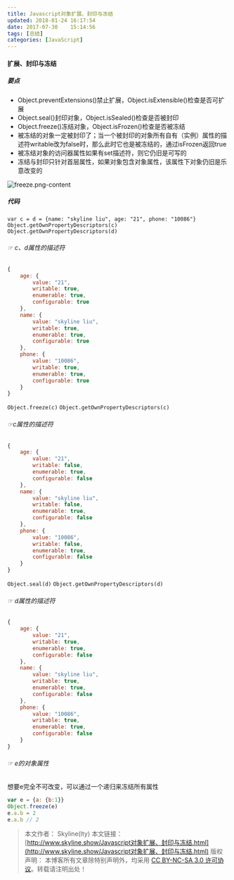 ```yaml
---
title: Javascript对象扩展、封印与冻结
updated: 2018-01-24	16:17:54
date: 2017-07-30	15:14:56
tags: [总结]
categories: [JavaScript]
---
```



####  扩展、封印与冻结
##### 要点
* Object.preventExtensions()禁止扩展，Object.isExtensible()检查是否可扩展
* Object.seal()封印对象，Object.isSealed()检查是否被封印
* Object.freeze()冻结对象，Object.isFrozen()检查是否被冻结
* 被冻结的对象一定被封印了；当一个被封印的对象所有自有（实例）属性的描述符writable改为false时，那么此时它也是被冻结的，通过isFrozen返回true
* 被冻结对象的访问器属性如果有set描述符，则它仍旧是可写的
* 冻结与封印只针对首层属性，如果对象包含对象属性，该属性下对象仍旧是乐意改变的

![freeze.png-content](http://ovhnd57o6.bkt.clouddn.com/8284EEDA9E61CD4DA3CA8A04281F2AB7.png-content)

##### 代码
`var c = d = {name: "skyline liu", age: "21", phone: "10086"}`
`Object.getOwnPropertyDescriptors(c)`
`Object.getOwnPropertyDescriptors(d)`
###### ☞ c、d属性的描述符

```js
{
    age: {
        value: "21",
        writable: true,
        enumerable: true,
        configurable: true
    },
    name: {
        value: "skyline liu",
        writable: true,
        enumerable: true,
        configurable: true
    },
    phone: {
        value: "10086",
        writable: true,
        enumerable: true,
        configurable: true
    }
}

```

`Object.freeze(c)` 
`Object.getOwnPropertyDescriptors(c)`
###### ☞c属性的描述符
<!--more-->

```js
{
    age: {
        value: "21",
        writable: false,
        enumerable: true,
        configurable: false
    },
    name: {
        value: "skyline liu",
        writable: false,
        enumerable: true,
        configurable: false
    },
    phone: {
        value: "10086",
        writable: false,
        enumerable: true,
        configurable: false
    }
}
```

`Object.seal(d)` 
`Object.getOwnPropertyDescriptors(d)`
###### ☞ d属性的描述符

```js
{
    age: {
        value: "21",
        writable: true,
        enumerable: true,
        configurable: false
    },
    name: {
        value: "skyline liu",
        writable: true,
        enumerable: true,
        configurable: false
    },
    phone: {
        value: "10086",
        writable: true,
        enumerable: true,
        configurable: false
    }
}
```

###### ☞ e的对象属性
想要e完全不可改变，可以通过一个递归来冻结所有属性

```js
var e = {a: {b:1}}
Object.freeze(e)
e.a.b = 2
e.a.b // 2
```

> 本文作者： Skyline(lty)
本文链接： [http://www.skyline.show/Javascript对象扩展、封印与冻结.html](http://www.skyline.show/Javascript对象扩展、封印与冻结.html)
版权声明： 本博客所有文章除特别声明外，均采用 [CC BY-NC-SA 3.0 许可协议](https://creativecommons.org/licenses/by-nc-sa/3.0/)。转载请注明出处！
